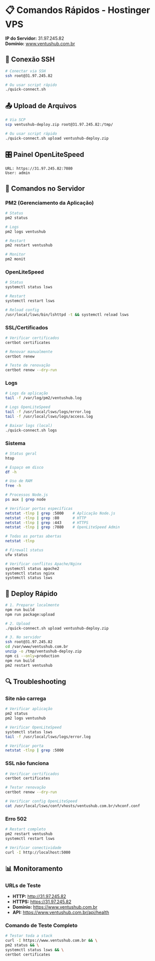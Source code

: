 # 📋 Comandos Rápidos - Hostinger VPS

**IP do Servidor:** 31.97.245.82  
**Domínio:** www.ventushub.com.br

## 🔌 Conexão SSH

```bash
# Conectar via SSH
ssh root@31.97.245.82

# Ou usar script rápido
./quick-connect.sh
```

## 📤 Upload de Arquivos

```bash
# Via SCP
scp ventushub-deploy.zip root@31.97.245.82:/tmp/

# Ou usar script rápido
./quick-connect.sh upload ventushub-deploy.zip
```

## 🎛️ Painel OpenLiteSpeed

```
URL: https://31.97.245.82:7080
User: admin
```

## 🔧 Comandos no Servidor

### PM2 (Gerenciamento da Aplicação)
```bash
# Status
pm2 status

# Logs
pm2 logs ventushub

# Restart
pm2 restart ventushub

# Monitor
pm2 monit
```

### OpenLiteSpeed
```bash
# Status
systemctl status lsws

# Restart
systemctl restart lsws

# Reload config
/usr/local/lsws/bin/lshttpd -t && systemctl reload lsws
```

### SSL/Certificados
```bash
# Verificar certificados
certbot certificates

# Renovar manualmente
certbot renew

# Teste de renovação
certbot renew --dry-run
```

### Logs
```bash
# Logs da aplicação
tail -f /var/log/pm2/ventushub.log

# Logs OpenLiteSpeed
tail -f /usr/local/lsws/logs/error.log
tail -f /usr/local/lsws/logs/access.log

# Baixar logs (local)
./quick-connect.sh logs
```

### Sistema
```bash
# Status geral
htop

# Espaço em disco
df -h

# Uso de RAM
free -h

# Processos Node.js
ps aux | grep node

# Verificar portas específicas
netstat -tlnp | grep :5000    # Aplicação Node.js
netstat -tlnp | grep :80      # HTTP
netstat -tlnp | grep :443     # HTTPS
netstat -tlnp | grep :7080    # OpenLiteSpeed Admin

# Todas as portas abertas
netstat -tlnp

# Firewall status
ufw status

# Verificar conflitos Apache/Nginx
systemctl status apache2
systemctl status nginx
systemctl status lsws
```

## 🚀 Deploy Rápido

```bash
# 1. Preparar localmente
npm run build
npm run package:upload

# 2. Upload
./quick-connect.sh upload ventushub-deploy.zip

# 3. No servidor
ssh root@31.97.245.82
cd /var/www/ventushub.com.br
unzip -o /tmp/ventushub-deploy.zip
npm ci --only=production
npm run build
pm2 restart ventushub
```

## 🔍 Troubleshooting

### Site não carrega
```bash
# Verificar aplicação
pm2 status
pm2 logs ventushub

# Verificar OpenLiteSpeed
systemctl status lsws
tail -f /usr/local/lsws/logs/error.log

# Verificar porta
netstat -tlnp | grep :5000
```

### SSL não funciona
```bash
# Verificar certificados
certbot certificates

# Testar renovação
certbot renew --dry-run

# Verificar config OpenLiteSpeed
cat /usr/local/lsws/conf/vhosts/ventushub.com.br/vhconf.conf
```

### Erro 502
```bash
# Restart completo
pm2 restart ventushub
systemctl restart lsws

# Verificar conectividade
curl -I http://localhost:5000
```

## 📊 Monitoramento

### URLs de Teste
- **HTTP:** http://31.97.245.82
- **HTTPS:** https://31.97.245.82
- **Domínio:** https://www.ventushub.com.br
- **API:** https://www.ventushub.com.br/api/health

### Comando de Teste Completo
```bash
# Testar toda a stack
curl -I https://www.ventushub.com.br && \
pm2 status && \
systemctl status lsws && \
certbot certificates
```